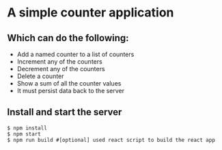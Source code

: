 # A simple counter application

## Which can do the following:

* Add a named counter to a list of counters
* Increment any of the counters
* Decrement any of the counters
* Delete a counter
* Show a sum of all the counter values
* It must persist data back to the server

## Install and start the server

```
$ npm install
$ npm start
$ npm run build #[optional] used react script to build the react app
```